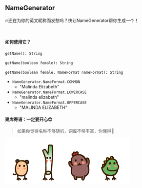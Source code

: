 ## NameGenerator

🔥还在为你的英文昵称而发愁吗？快让NameGenerator帮你生成一个！

<br/>



#### 如何使用它？

`getName(): String`

`getName(boolean female): String`

`getName(boolean female, NameFormat nameFormat): String`

- `NameGenerator.NameFormat.COMMON` 
  - "Malinda Elizabeth"
- `NameGenerator.NameFormat.LOWERCASE` 
  - "malinda elizabeth"
- `NameGenerator.NameFormat.UPPERCASE` 
  - "MALINDA ELIZABETH"









#### 建库寄语：一定要开心😊

> 如果你觉得名称不够随机，词库不够丰富，你懂得🚀

 ![](https://github.com/MagicFollower/NameGenerator/blob/main/doc/_images/happy.gif?raw=true)

